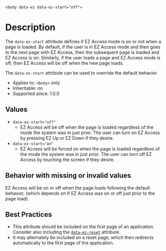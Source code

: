 
```
<body data-ez data-ez-start="off">
```

# Description #
The `data-ez-start` attribute defines if EZ Access mode is on or not when a page is loaded. By default, if the user is in EZ Access mode and then goes to the next page with EZ Access, then the subsequent page is loaded and EZ Access is on. Similarly, if the user loads a page and EZ Access mode is off, then EZ Access will be off when the new page loads.

The `data-ez-start` attribute can be used to override the default behavior.

  * Applies to: `<body>` only
  * Inheritable: no
  * Supported since: 1.0.0

## Values ##
  * `data-ez-start="off"`
    * EZ Access will be off when the page is loaded regardless of the mode the system was in just prior. The user can turn on EZ Access by pressing EZ Up or EZ Down if they desire.
  * `data-ez-start="on"`
    * EZ Access will be forced on when the page is loaded regardless of the mode the system was in just prior. The user can turn off EZ Access by touching the screen if they desire.

## Behavior with missing or invalid values ##
EZ Access will be on or off when the page loads following the default behavior, (which depends on if EZ Access was on or off just prior to the page load).

## Best Practices ##
  * This attribute should be included on the first page of an application. Consider also including the [`data-ez-reset`](attrReset.md) attribute.
  * It may alternately be included on a reset page, which then redirects automatically to the first page of the application.
